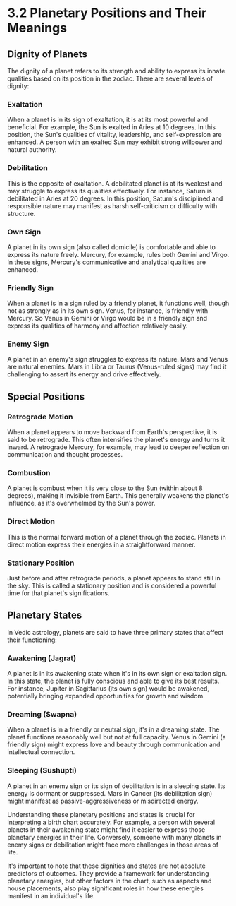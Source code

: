 # 3.2 Planetary Positions and Their Meanings

## Dignity of Planets

The dignity of a planet refers to its strength and ability to express its innate qualities based on its position in the zodiac. There are several levels of dignity:

### Exaltation
When a planet is in its sign of exaltation, it is at its most powerful and beneficial. For example, the Sun is exalted in Aries at 10 degrees. In this position, the Sun's qualities of vitality, leadership, and self-expression are enhanced. A person with an exalted Sun may exhibit strong willpower and natural authority.

### Debilitation
This is the opposite of exaltation. A debilitated planet is at its weakest and may struggle to express its qualities effectively. For instance, Saturn is debilitated in Aries at 20 degrees. In this position, Saturn's disciplined and responsible nature may manifest as harsh self-criticism or difficulty with structure.

### Own Sign
A planet in its own sign (also called domicile) is comfortable and able to express its nature freely. Mercury, for example, rules both Gemini and Virgo. In these signs, Mercury's communicative and analytical qualities are enhanced.

### Friendly Sign
When a planet is in a sign ruled by a friendly planet, it functions well, though not as strongly as in its own sign. Venus, for instance, is friendly with Mercury. So Venus in Gemini or Virgo would be in a friendly sign and express its qualities of harmony and affection relatively easily.

### Enemy Sign
A planet in an enemy's sign struggles to express its nature. Mars and Venus are natural enemies. Mars in Libra or Taurus (Venus-ruled signs) may find it challenging to assert its energy and drive effectively.

## Special Positions

### Retrograde Motion
When a planet appears to move backward from Earth's perspective, it is said to be retrograde. This often intensifies the planet's energy and turns it inward. A retrograde Mercury, for example, may lead to deeper reflection on communication and thought processes.

### Combustion
A planet is combust when it is very close to the Sun (within about 8 degrees), making it invisible from Earth. This generally weakens the planet's influence, as it's overwhelmed by the Sun's power.

### Direct Motion
This is the normal forward motion of a planet through the zodiac. Planets in direct motion express their energies in a straightforward manner.

### Stationary Position
Just before and after retrograde periods, a planet appears to stand still in the sky. This is called a stationary position and is considered a powerful time for that planet's significations.

## Planetary States

In Vedic astrology, planets are said to have three primary states that affect their functioning:

### Awakening (Jagrat)
A planet is in its awakening state when it's in its own sign or exaltation sign. In this state, the planet is fully conscious and able to give its best results. For instance, Jupiter in Sagittarius (its own sign) would be awakened, potentially bringing expanded opportunities for growth and wisdom.

### Dreaming (Swapna)
When a planet is in a friendly or neutral sign, it's in a dreaming state. The planet functions reasonably well but not at full capacity. Venus in Gemini (a friendly sign) might express love and beauty through communication and intellectual connection.

### Sleeping (Sushupti)
A planet in an enemy sign or its sign of debilitation is in a sleeping state. Its energy is dormant or suppressed. Mars in Cancer (its debilitation sign) might manifest as passive-aggressiveness or misdirected energy.

Understanding these planetary positions and states is crucial for interpreting a birth chart accurately. For example, a person with several planets in their awakening state might find it easier to express those planetary energies in their life. Conversely, someone with many planets in enemy signs or debilitation might face more challenges in those areas of life.

It's important to note that these dignities and states are not absolute predictors of outcomes. They provide a framework for understanding planetary energies, but other factors in the chart, such as aspects and house placements, also play significant roles in how these energies manifest in an individual's life. 